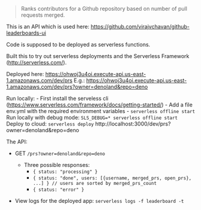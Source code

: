> Ranks contributors for a Github repository based on number of pull requests merged.

This is an API which is used here: https://github.com/virajvchavan/github-leaderboards-ui

Code is supposed to be deployed as serverless functions.

Built this to try out serverless deployments and the Serverless Framework (http://serverless.com/).

Deployed here: https://ohwoj3u4oi.execute-api.us-east-1.amazonaws.com/dev/prs
E.g.: https://ohwoj3u4oi.execute-api.us-east-1.amazonaws.com/dev/prs?owner=denoland&repo=deno

Run locally: 
    - First install the serveless cli (https://www.serverless.com/framework/docs/getting-started/)
    - Add a file env.yml with the required environment variables
    - `serverless offline start`
Run locally with debug mode: `SLS_DEBUG=* serverless offline start`
Deploy to cloud: `serverless deploy`
http://localhost:3000/dev/prs?owner=denoland&repo=deno

The API:
- GET `/prs?owner=denoland&repo=deno`
    - Three possible responses:
        -  `{ status: "processing" }`
        -  `{ status: "done", users: [{username, merged_prs, open_prs}, ...] } // users are sorted by merged_prs_count`
        -  `{ status: "error" }`

- View logs for the deployed app:
    `serverless logs -f leaderboard -t`
